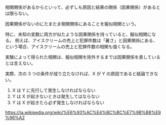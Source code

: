 相関関係があるからといって、必ずしも原因と結果の関係（因果関係）があるとは限らない。

因果関係がないのにたまたま相関関係にあることを擬似相関という。

特に、未知の変数に両方が似たような因果関係を持っていると、擬似相関になる。
例えば、アイスクリームの売上と犯罪件数は「暑さ」と因果関係にある、という場合、アイスクリームの売上と犯罪件数の相関も強くなる。

実験によって得られた相関は、擬似相関を除外するまでは因果関係を表しているとは言えない。

実際、次の 3 つの条件が成り立たなければ、X が Y の原因であると結論できない。

1. X は Y に先行して発生しなければならない
2. Y は X が起きないときは発生してはならない
3. Y は X が起きたら必ず発生しなければならない

https://ja.wikipedia.org/wiki/%E6%93%AC%E4%BC%BC%E7%9B%B8%E9%96%A2
